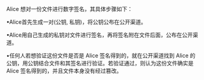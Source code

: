 Alice 想对一份文件进行数字签名，其具体步骤如下：

•Alice首先生成一对(公钥, 私钥)，将公钥公布在公开渠道。

•Alice用自己生成的私钥对文件进行签名，再将签名附在文件后面，公布在公开渠道。

•任何人若想验证这份文件是否是 Alice 签名得到的，就在公开渠道找到 Alice 的公钥，用公钥结合文件和其签名进行验证。若验证通过，则认为这份文件确实是 Alice 签名得到的，并且文件本身没有经过篡改。

